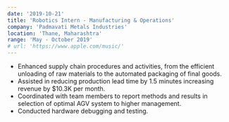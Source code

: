 ```yaml
---
date: '2019-10-21'
title: 'Robotics Intern - Manufacturing & Operations'
company: 'Padmavati Metals Industries'
location: 'Thane, Maharashtra'
range: 'May - October 2019'
# url: 'https://www.apple.com/music/'
---
```


- Enhanced supply chain procedures and activities, from the efficient unloading of raw materials to the automated packaging of final goods.
- Assisted in reducing production lead time by 1.5 minutes increasing revenue by $10.3K per month.
- Coordinated with team members to report methods and results in selection of optimal AGV system to higher management.
- Conducted hardware debugging and testing.
